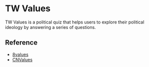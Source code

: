 
# TW Values

TW Values is a political quiz that helps users to explore their political ideology by answering a series of questions.

## Reference

- [8values](https://8values.github.io/)
- [CNValues](https://cnvalues.github.io/)
